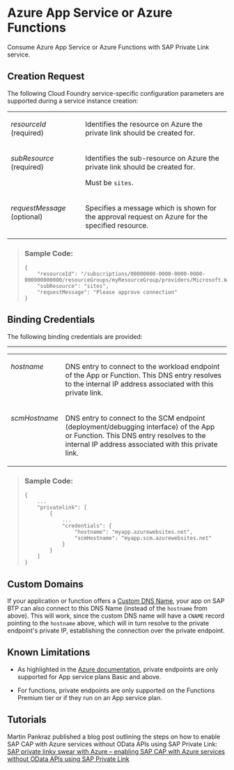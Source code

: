 <!-- loiod5f96f99a9034ce290cf4384b4166255 -->

# Azure App Service or Azure Functions

Consume Azure App Service or Azure Functions with SAP Private Link service.



<a name="loiod5f96f99a9034ce290cf4384b4166255__section_rnt_nwl_t5b"/>

## Creation Request

The following Cloud Foundry service-specific configuration parameters are supported during a service instance creation:


<table>
<tr>
<td valign="top">

*resourceId* \(required\)



</td>
<td valign="top">

Identifies the resource on Azure the private link should be created for.



</td>
</tr>
<tr>
<td valign="top">

*subResource* \(required\)



</td>
<td valign="top">

Identifies the sub-resource on Azure the private link should be created for.

Must be `sites`.



</td>
</tr>
<tr>
<td valign="top">

*requestMessage* \(optional\)



</td>
<td valign="top">

Specifies a message which is shown for the approval request on Azure for the specified resource.



</td>
</tr>
</table>

> ### Sample Code:  
> ```
> {
>     "resourceId": "/subscriptions/00000000-0000-0000-0000-000000000000/resourceGroups/myResourceGroup/providers/Microsoft.Web/sites/myApp",
>     "subResource": "sites",
>     "requestMessage": "Please approve connection"
> }
> ```



<a name="loiod5f96f99a9034ce290cf4384b4166255__section_crr_gxl_t5b"/>

## Binding Credentials

The following binding credentials are provided:

****


<table>
<tr>
<td valign="top">

*hostname*



</td>
<td valign="top">

DNS entry to connect to the workload endpoint of the App or Function. This DNS entry resolves to the internal IP address associated with this private link.



</td>
</tr>
<tr>
<td valign="top">

*scmHostname*



</td>
<td valign="top">

DNS entry to connect to the SCM endpoint \(deployment/debugging interface\) of the App or Function. This DNS entry resolves to the internal IP address associated with this private link.



</td>
</tr>
</table>

> ### Sample Code:  
> ```
> {
>     ...
>     "privatelink": [
>         {
>             ...
>             "credentials": {
>                 "hostname": "myapp.azurewebsites.net",
>                 "scmHostname": "myapp.scm.azurewebsites.net"
>             }
>         }
>     ]
> }
> ```



<a name="loiod5f96f99a9034ce290cf4384b4166255__section_z2g_nlp_55b"/>

## Custom Domains

If your application or function offers a [Custom DNS Name](https://docs.microsoft.com/en-us/azure/app-service/app-service-web-tutorial-custom-domain?tabs=a%2Cazurecli), your app on SAP BTP can also connect to this DNS Name \(instead of the `hostname` from above\). This will work, since the custom DNS name will have a `CNAME` record pointing to the `hostname` above, which will in turn resolve to the private endpoint's private IP, establishing the connection over the private endpoint.



<a name="loiod5f96f99a9034ce290cf4384b4166255__section_qsb_rxl_t5b"/>

## Known Limitations

-   As highlighted in the [Azure documentation](https://docs.microsoft.com/en-us/azure/app-service/networking/private-endpoint), private endpoints are only supported for App service plans Basic and above.

-   For functions, private endpoints are only supported on the Functions Premium tier or if they run on an App service plan.




<a name="loiod5f96f99a9034ce290cf4384b4166255__section_msp_gxj_gxb"/>

## Tutorials

Martin Pankraz published a blog post outlining the steps on how to enable SAP CAP with Azure services without OData APIs using SAP Private Link: [SAP private linky swear with Azure – enabling SAP CAP with Azure services without OData APIs using SAP Private Link](https://blogs.sap.com/2023/04/24/sap-private-linky-swear-with-azure-enabling-sap-cap-with-azure-services-without-odata-apis-using-sap-private-link/)

